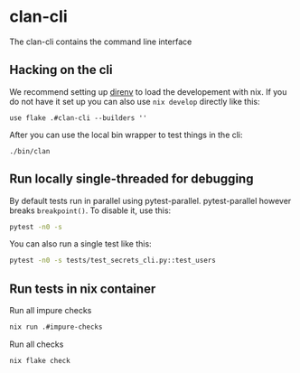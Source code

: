 # clan-cli

The clan-cli contains the command line interface

## Hacking on the cli

We recommend setting up [direnv](https://direnv.net/) to load the developement with nix.
If you do not have it set up you can also use `nix develop` directly like this:

```
use flake .#clan-cli --builders ''
```

After you can use the local bin wrapper to test things in the cli:

```
./bin/clan
```

## Run locally single-threaded for debugging

By default tests run in parallel using pytest-parallel.
pytest-parallel however breaks `breakpoint()`. To disable it, use this:

```bash
pytest -n0 -s
```

You can also run a single test like this:

```bash
pytest -n0 -s tests/test_secrets_cli.py::test_users
```

## Run tests in nix container

Run all impure checks

```bash
nix run .#impure-checks
```

Run all checks

```bash
nix flake check
```
